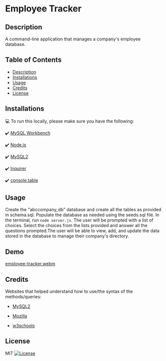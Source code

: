 # Employee Tracker

## Description
A command-line application that manages a company's employee database.

## Table of Contents
- [Description](#description)
- [Installations](#installations)
- [Usage](#usage)
- [Credits](#credits)
- [License](#license)

## Installations
:computer: To run this locally, please make sure you have the following:

:heavy_check_mark: [MySQL Workbench](https://dev.mysql.com/downloads/workbench/)

:heavy_check_mark: [Node.js](https://nodejs.org/en)

:heavy_check_mark: [MySQL2](https://www.npmjs.com/package/mysql2)

:heavy_check_mark: [Inquirer](https://www.npmjs.com/package/inquirer)

:heavy_check_mark: [console.table](https://www.npmjs.com/package/console.table)

## Usage
Create the "abccompany_db" database and create all the tables as provided in schema.sql. Populate the database as needed using the seeds.sql file. In the terminal, run ```node server.js```. The user will be prompted with a list of choices. Select the choices from the lists provided and answer all the questions prompted.The user will be able to view, add, and update the data stored in the database to manage their company's directory. 

## Demo
[employee-tracker.webm](https://github.com/Jasmineleeyt/employee-tracker/assets/140264009/e8bbae5d-03a1-4380-a185-9c925c40924c)

## Credits

Websites that helped understand how to use/the syntax of the methods/queries:

- [MySQL2](https://www.npmjs.com/package/mysql2)

- [Mozilla](https://developer.mozilla.org/en-US/)

- [w3schools](https://www.w3schools.com/sql/)

## License
MIT [![License](https://img.shields.io/badge/License-MIT-yellow.svg)](https://opensource.org/licenses/MIT)